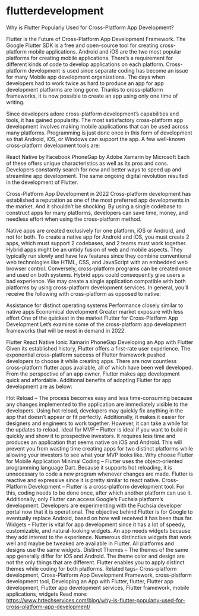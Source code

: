 # flutterdevelopment
Why is Flutter Popularly Used for Cross-Platform App Development?

Flutter is the Future of Cross-Platform App Development Framework.
The Google Flutter SDK is a free and open-source tool for creating cross-platform mobile applications.
Android and iOS are the two most popular platforms for creating mobile applications. There’s a requirement for different kinds of code to develop applications on each platform. Cross-platform development is used since separate coding has become an issue for many Mobile app development organizations. The days when developers had to work twice as hard to produce an app for app development platforms are long gone. Thanks to cross-platform frameworks, it is now possible to create an app using only one time of writing.

Since developers adore cross-platform development’s capabilities and tools, it has gained popularity. The most satisfactory cross-platform app development involves making mobile applications that can be used across many platforms. Programming is just done once in this form of development so that Android, iOS, or Windows can support the app.
A few well-known cross-platform development tools are:

React Native by Facebook
PhoneGap by Adobe
Xamarin by Microsoft
Each of these offers unique characteristics as well as its pros and cons.
Developers constantly search for new and better ways to speed up and streamline app development. The same ongoing digital revolution resulted in the development of Flutter.

Cross-Platform App Development in 2022
Cross-platform development has established a reputation as one of the most preferred app developments in the market. And it shouldn’t be shocking. By using a single codebase to construct apps for many platforms, developers can save time, money, and needless effort when using the cross-platform method.

Native apps are created exclusively for one platform, iOS or Android, and not for both. To create a native app for Android and iOS, you must create 2 apps, which must support 2 codebases, and 2 teams must work together.
Hybrid apps might be an untidy fusion of web and mobile aspects. They typically run slowly and have few features since they combine conventional web technologies like HTML, CSS, and JavaScript with an embedded web browser control. Conversely, cross-platform programs can be created once and used on both systems. Hybrid apps could consequently give users a bad experience.
We may create a single application compatible with both platforms by using cross-platform development services.
In general, you’ll receive the following with cross-platform as opposed to native:

Assistance for distinct operating systems
Performance closely similar to native apps
Economical development
Greater market exposure with less effort
One of the quickest in the market
Flutter for Cross-Platform App Development
Let’s examine some of the cross-platform app development frameworks that will be most in demand in 2022.

Flutter
React Native
Ionic
Xamarin
PhoneGap
Developing an App with Flutter
Given its established history, Flutter offers a first-rate user experience. The exponential cross-platform success of Flutter framework pushed developers to choose it while creating apps. There are now countless cross-platform flutter apps available, all of which have been well developed. From the perspective of an app owner, Flutter makes app development quick and affordable. Additional benefits of adopting Flutter for app development are as below:

Hot Reload – The process becomes easy and less time-consuming because any changes implemented to the application are immediately visible to the developers. Using hot reload, developers may quickly fix anything in the app that doesn’t appear or fit perfectly. Additionally, it makes it easier for designers and engineers to work together. However, it can take a while for the updates to reload.
Ideal for MVP – Flutter is ideal if you want to build it quickly and show it to prospective investors. It requires less time and produces an application that seems native on iOS and Android. This will prevent you from wasting time creating apps for two distinct platforms while allowing your investors to see what your MVP looks like.
Why choose Flutter for Mobile Application
Minimal Coding – Flutter uses the object-oriented programming language Dart. Because it supports hot reloading, it is unnecessary to code a new program whenever changes are made. Flutter is reactive and expressive since it is pretty similar to react native.
Cross-Platform Development – Flutter is a cross-platform development tool. For this, coding needs to be done once, after which another platform can use it. Additionally, only Flutter can access Google’s Fuchsia platform’s development. Developers are experimenting with the Fuchsia developer portal now that it is operational. The objective behind Flutter is for Google to eventually replace Android, based on how well received it has been thus far.
Widgets – Flutter is vital for app development since it has a lot of speedy, customizable, and natural-looking widgets. An app needs widgets because they add interest to the experience. Numerous distinctive widgets that work well and maybe be tweaked are available in Flutter. All platforms and designs use the same widgets.
Distinct Themes – The themes of the same app generally differ for iOS and Android. The theme color and design are not the only things that are different. Flutter enables you to apply distinct themes while coding for both platforms.
Related tags- Cross-platform development, Cross-Platform App Development Framework, cross-platform development tool, Developing an App with Flutter, flutter, Flutter app development, Flutter app development services, Flutter framework, mobile applications, widgets
Read more: https://www.hrtechservices.com/blog/why-is-flutter-popularly-used-for-cross-platform-app-development/
